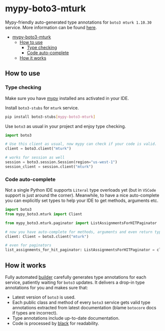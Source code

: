 # mypy-boto3-mturk

Mypy-friendly auto-generated type annotations for `boto3 mturk 1.10.30` service.
More information can be found [here](https://github.com/vemel/mypy_boto3).

- [mypy-boto3-mturk](#mypy-boto3-mturk)
  - [How to use](#how-to-use)
    - [Type checking](#type-checking)
    - [Code auto-complete](#code-auto-complete)
  - [How it works](#how-it-works)

## How to use

### Type checking

Make sure you have [mypy](https://github.com/python/mypy) installed ans activated in your IDE.

Install `boto3-stubs` for `mturk` service.

```bash
pip install boto3-stubs[mypy-boto3-mturk]
```

Use `boto3` as usual in your project and enjoy type checking.

```python
import boto3

# Use this client as usual, now mypy can check if your code is valid.
client = boto3.client("mturk")

# works for session as well
session = boto3.session.Session(region="us-west-1")
session_client = session.client("mturk")

```

### Code auto-complete

Not a single Python IDE supports `Literal` type overloads yet (but in `VSCode` support is just around the corner).
Meanwhile, to have a nice auto-complete you can explicitly set types to help your IDE to get methods, arguments etc.

```python
import boto3
from mypy_boto3.mturk import Client

from mypy_boto3.mturk.paginator import ListAssignmentsForHITPaginator

# now you have auto-complete for methods, arguments and even return types
client: Client = boto3.client("mturk")

# even for paginators
list_assignments_for_hit_paginator: ListAssignmentsForHITPaginator = client.get_paginator("list_assignments_for_hit")
```

## How it works

Fully automated [builder](https://github.com/vemel/mypy_boto3) carefully generates
type annotations for each service, patiently waiting for `boto3` updates. It delivers
a drop-in type annotations for you and makes sure that:

- Latest version of `boto3` is used.
- Each public class and method of every `boto3` service gets valid type annotations
  extracted from latest documentation (blame `botocore` docs if types are incorrect).
- Type annotations include up-to-date documentation.
- Code is processed by [black](https://github.com/psf/black) for readability.